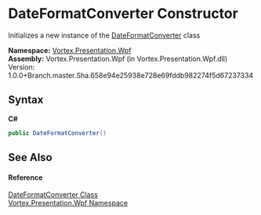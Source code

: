 # DateFormatConverter Constructor 
 

Initializes a new instance of the <a href="T_Vortex_Presentation_Wpf_DateFormatConverter.md">DateFormatConverter</a> class

**Namespace:**&nbsp;<a href="N_Vortex_Presentation_Wpf.md">Vortex.Presentation.Wpf</a><br />**Assembly:**&nbsp;Vortex.Presentation.Wpf (in Vortex.Presentation.Wpf.dll) Version: 1.0.0+Branch.master.Sha.658e94e25938e728e69fddb982274f5d67237334

## Syntax

**C#**<br />
``` C#
public DateFormatConverter()
```


## See Also


#### Reference
<a href="T_Vortex_Presentation_Wpf_DateFormatConverter.md">DateFormatConverter Class</a><br /><a href="N_Vortex_Presentation_Wpf.md">Vortex.Presentation.Wpf Namespace</a><br />